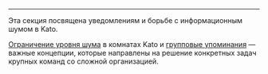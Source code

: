 ***
Эта секция посвящена уведомлениям и борьбе с информационным шумом в Kato.

[Ограничение уровня шума](/articles/ru/notifications/noise-control) в комнатах Kato и [групповые упоминания](/articles/ru/notifications/group-mentions) — важные концепции, которые направлены на решение конкретных задач крупных команд со сложной организацией. 
